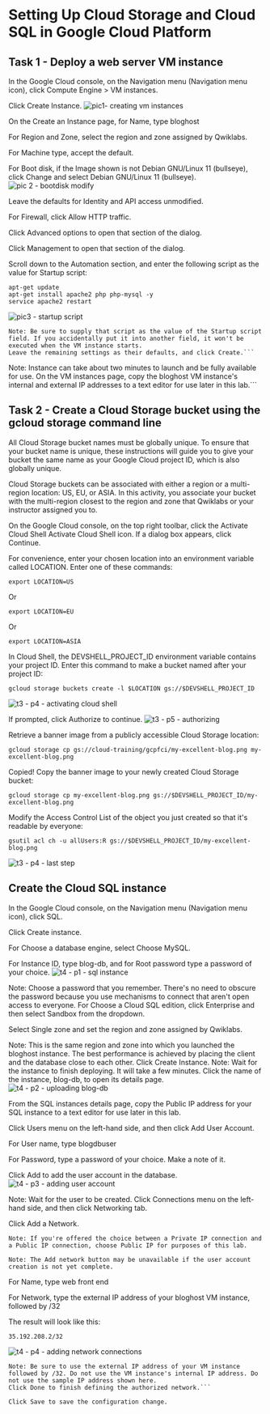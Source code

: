 # Setting Up Cloud Storage and Cloud SQL in Google Cloud Platform

## Task 1 - Deploy a web server VM instance
In the Google Cloud console, on the Navigation menu (Navigation menu icon), click Compute Engine > VM instances.

Click Create Instance.
![pic1- creating vm instances](https://github.com/user-attachments/assets/60b99e06-c8fc-4174-974f-fdf742dd3cd2)

On the Create an Instance page, for Name, type bloghost

For Region and Zone, select the region and zone assigned by Qwiklabs.

For Machine type, accept the default.

For Boot disk, if the Image shown is not Debian GNU/Linux 11 (bullseye), click Change and select Debian GNU/Linux 11 (bullseye).
![pic 2 - bootdisk modify](https://github.com/user-attachments/assets/b6f963bb-a0c8-4629-a407-6a88ed96d52b)

Leave the defaults for Identity and API access unmodified.

For Firewall, click Allow HTTP traffic.

Click Advanced options to open that section of the dialog.

Click Management to open that section of the dialog.

Scroll down to the Automation section, and enter the following script as the value for Startup script:

```
apt-get update
apt-get install apache2 php php-mysql -y
service apache2 restart
```
![pic3 - startup script](https://github.com/user-attachments/assets/7ac67fc9-e168-4061-a153-7706aaeb8525)


```
Note: Be sure to supply that script as the value of the Startup script field. If you accidentally put it into another field, it won't be executed when the VM instance starts.
Leave the remaining settings as their defaults, and click Create.```

```
Note: Instance can take about two minutes to launch and be fully available for use.
On the VM instances page, copy the bloghost VM instance's internal and external IP addresses to a text editor for use later in this lab.```

## Task 2 - Create a Cloud Storage bucket using the gcloud storage command line

All Cloud Storage bucket names must be globally unique. To ensure that your bucket name is unique, these instructions will guide you to give your bucket the same name as your Google Cloud project ID, which is also globally unique.

Cloud Storage buckets can be associated with either a region or a multi-region location: US, EU, or ASIA. In this activity, you associate your bucket with the multi-region closest to the region and zone that Qwiklabs or your instructor assigned you to.

On the Google Cloud console, on the top right toolbar, click the Activate Cloud Shell Activate Cloud Shell icon. If a dialog box appears, click Continue.

For convenience, enter your chosen location into an environment variable called LOCATION. Enter one of these commands:

```
export LOCATION=US
```

Or

```
export LOCATION=EU
```

Or

```
export LOCATION=ASIA
```

In Cloud Shell, the DEVSHELL_PROJECT_ID environment variable contains your project ID. Enter this command to make a bucket named after your project ID:
```
gcloud storage buckets create -l $LOCATION gs://$DEVSHELL_PROJECT_ID
```
![t3 - p4 - activating cloud shell](https://github.com/user-attachments/assets/fd6c66f0-1f04-4f36-88d8-39b121c443d0)


If prompted, click Authorize to continue.
![t3 - p5 - authorizing](https://github.com/user-attachments/assets/742e0c3c-1d05-48ce-a876-eb1243540c5a)


Retrieve a banner image from a publicly accessible Cloud Storage location:
```
gcloud storage cp gs://cloud-training/gcpfci/my-excellent-blog.png my-excellent-blog.png
```
Copied!
Copy the banner image to your newly created Cloud Storage bucket:
```
gcloud storage cp my-excellent-blog.png gs://$DEVSHELL_PROJECT_ID/my-excellent-blog.png
```

Modify the Access Control List of the object you just created so that it's readable by everyone:
```
gsutil acl ch -u allUsers:R gs://$DEVSHELL_PROJECT_ID/my-excellent-blog.png
```
![t3 - p4 - last step](https://github.com/user-attachments/assets/37081780-940d-4865-a53a-667186865c1a)

## Create the Cloud SQL instance
In the Google Cloud console, on the Navigation menu (Navigation menu icon), click SQL.

Click Create instance.

For Choose a database engine, select Choose MySQL.

For Instance ID, type blog-db, and for Root password type a password of your choice.
![t4 - p1 - sql instance](https://github.com/user-attachments/assets/a93e3434-6ab1-4e3d-85b0-45b6fb2a85d7)

Note: Choose a password that you remember. There's no need to obscure the password because you use mechanisms to connect that aren't open access to everyone.
For Choose a Cloud SQL edition, click Enterprise and then select Sandbox from the dropdown.

Select Single zone and set the region and zone assigned by Qwiklabs.

Note: This is the same region and zone into which you launched the bloghost instance. The best performance is achieved by placing the client and the database close to each other.
Click Create Instance.
Note: Wait for the instance to finish deploying. It will take a few minutes.
Click the name of the instance, blog-db, to open its details page.
![t4 - p2 - uploading blog-db](https://github.com/user-attachments/assets/04609eb6-a5c8-4420-af49-b9b31daa297d)

From the SQL instances details page, copy the Public IP address for your SQL instance to a text editor for use later in this lab.

Click Users menu on the left-hand side, and then click Add User Account.

For User name, type blogdbuser

For Password, type a password of your choice. Make a note of it.

Click Add to add the user account in the database.
![t4 - p3 - adding user account](https://github.com/user-attachments/assets/e911bc54-4717-4b5e-af48-01f6d1bb4cc2)

Note: Wait for the user to be created.
Click Connections menu on the left-hand side, and then click Networking tab.

Click Add a Network.


```
Note: If you're offered the choice between a Private IP connection and a Public IP connection, choose Public IP for purposes of this lab.
```
```
Note: The Add network button may be unavailable if the user account creation is not yet complete.
```
For Name, type web front end

For Network, type the external IP address of your bloghost VM instance, followed by /32

The result will look like this:

```
35.192.208.2/32
```
![t4 - p4 - adding network connections](https://github.com/user-attachments/assets/9e13d61f-053f-4cbd-8023-520a17aba30c)
```
Note: Be sure to use the external IP address of your VM instance followed by /32. Do not use the VM instance's internal IP address. Do not use the sample IP address shown here.
Click Done to finish defining the authorized network.```

Click Save to save the configuration change.
